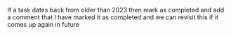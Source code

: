 If a task dates back from older than 2023 then mark as completed and add a comment that I have marked it as completed and we can revisit this if it comes up again in future